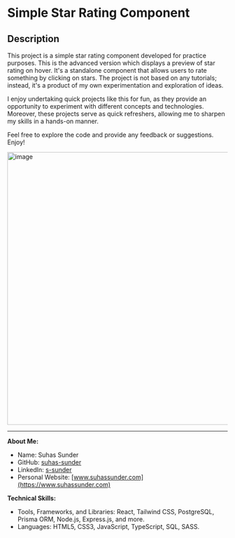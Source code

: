 # Simple Star Rating Component

## Description
This project is a simple star rating component developed for practice purposes. This is the advanced version which displays a preview of star rating on hover. It's a standalone component that allows users to rate something by clicking on stars. The project is not based on any tutorials; instead, it's a product of my own experimentation and exploration of ideas.

I enjoy undertaking quick projects like this for fun, as they provide an opportunity to experiment with different concepts and technologies. Moreover, these projects serve as quick refreshers, allowing me to sharpen my skills in a hands-on manner.

Feel free to explore the code and provide any feedback or suggestions. Enjoy!

<img width="623" alt="image" src="https://github.com/suhas-sunder/star-rating-js/assets/77464593/eef23424-759a-46bc-8ee9-cc6757b26893">

---

**About Me:**
- Name: Suhas Sunder
- GitHub: [suhas-sunder](https://github.com/suhas-sunder)
- LinkedIn: [s-sunder](https://www.linkedin.com/in/s-sunder/)
- Personal Website: [www.suhassunder.com](https://www.suhassunder.com)

**Technical Skills:**
- Tools, Frameworks, and Libraries: React, Tailwind CSS, PostgreSQL, Prisma ORM, Node.js, Express.js, and more.
- Languages: HTML5, CSS3, JavaScript, TypeScript, SQL, SASS.
